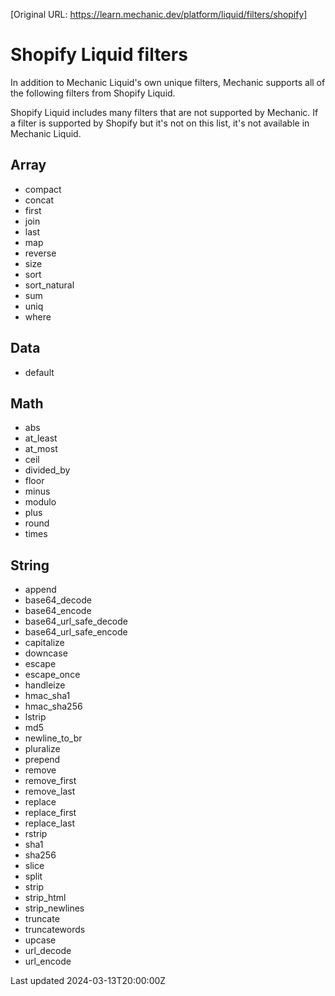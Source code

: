 [Original URL: https://learn.mechanic.dev/platform/liquid/filters/shopify]

# Shopify Liquid filters

In addition to Mechanic Liquid's own unique filters, Mechanic supports all of the following filters from Shopify Liquid.

Shopify Liquid includes many filters that are not supported by Mechanic. If a filter is supported by Shopify but it's not on this list, it's not available in Mechanic Liquid.

## Array

- compact
- concat
- first
- join
- last
- map
- reverse
- size
- sort
- sort\_natural
- sum
- uniq
- where

## Data

- default

## Math

- abs
- at\_least
- at\_most
- ceil
- divided\_by
- floor
- minus
- modulo
- plus
- round
- times

## String

- append
- base64\_decode
- base64\_encode
- base64\_url\_safe\_decode
- base64\_url\_safe\_encode
- capitalize
- downcase
- escape
- escape\_once
- handleize
- hmac\_sha1
- hmac\_sha256
- lstrip
- md5
- newline\_to\_br
- pluralize
- prepend
- remove
- remove\_first
- remove\_last
- replace
- replace\_first
- replace\_last
- rstrip
- sha1
- sha256
- slice
- split
- strip
- strip\_html
- strip\_newlines
- truncate
- truncatewords
- upcase
- url\_decode
- url\_encode

Last updated 2024-03-13T20:00:00Z